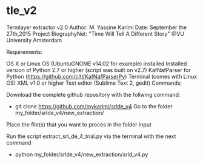 # tle_v2
Termlayer extractor v2.0
Author: M. Yassine Karimi 
Date: September the 27th,2015 
Project BiographyNet: "Time Will Tell A Different Story" 
@VU University Amsterdam

Requirements:

OS X or Linux OS (UbuntuGNOME v14.02 for example) installed
Installed version of Python 2.7 or higher (script was built on v2.7)
KafNafParser for Python (https://github.com/cltl/KafNafParserPy)
Terminal (comes with Linux OS)
XML v1.0 or higher
Text editor (Sublime Text 2, gedit)
Commands;

Download the complete github repository with the follwing command:

- git clone https://github.com/mykarimi/srlde_v4
Go to the folder my_folder/srlde_v4/new_extraction/

Place the file(s) that you want to proces in the folder input

Run the script extract_srl_de_4_trial.py via the terminal with the next command

- python my_folder/srlde_v4/new_extraction/srld_v4.py

